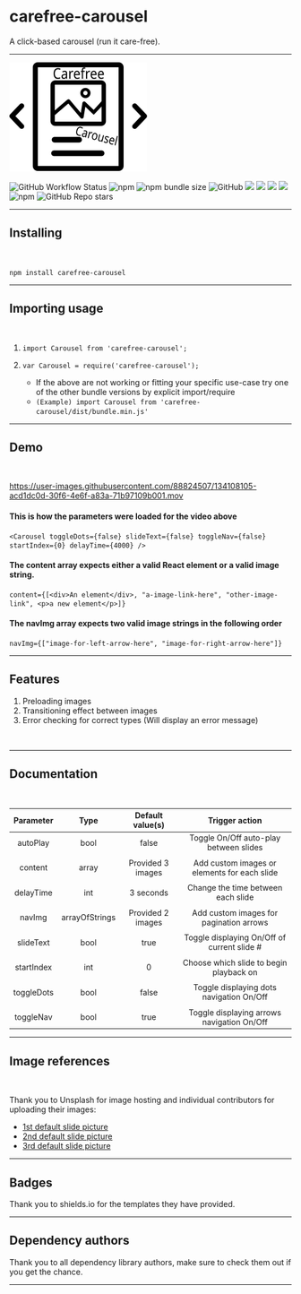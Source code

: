 # carefree-carousel

A click-based carousel (run it care-free).

---
![](./assets/carousel.svg)

![GitHub Workflow Status](https://img.shields.io/github/workflow/status/eno-d/carefree-carousel/Publish%20to%20npm?style=for-the-badge)
![npm](https://img.shields.io/npm/v/carefree-carousel?label=Latest&style=for-the-badge)
![npm bundle size](https://img.shields.io/bundlephobia/min/carefree-carousel?label=Size&style=for-the-badge)
![GitHub](https://img.shields.io/github/license/eno-d/carefree-carousel?style=for-the-badge)
![](https://img.shields.io/github/package-json/dependency-version/eno-d/carefree-carousel/react-dom?style=for-the-badge&label=Need:%20React-dom)
![](https://img.shields.io/github/package-json/dependency-version/eno-d/carefree-carousel/react?style=for-the-badge&label=Need:%20React)
![](https://img.shields.io/github/package-json/dependency-version/eno-d/carefree-carousel/react-use-images?style=for-the-badge&label=Need:%20React-use-images)
![](https://img.shields.io/github/package-json/dependency-version/eno-d/carefree-carousel/prop-types?style=for-the-badge&label=Need:%20prop-types)
![npm](https://img.shields.io/npm/dw/carefree-carousel?label=Downloads&style=for-the-badge)
![GitHub Repo stars](https://img.shields.io/github/stars/eno-d/carefree-carousel?style=social)

---

## Installing

<br/>

``` npm install carefree-carousel ```

---

## Importing usage

<br/>

1. ``` import Carousel from 'carefree-carousel'; ```

2. ``` var Carousel = require('carefree-carousel'); ```

    * If the above are not working or fitting your specific use-case try one of the other bundle versions by explicit import/require 
    - ``` (Example) import Carousel from 'carefree-carousel/dist/bundle.min.js' ```

---

## Demo

<br/>

https://user-images.githubusercontent.com/88824507/134108105-acd1dc0d-30f6-4e6f-a83a-71b97109b001.mov

#### This is how the parameters were loaded for the video above
```
<Carousel toggleDots={false} slideText={false} toggleNav={false} startIndex={0} delayTime={4000} />

```
#### The content array expects either a valid React element or a valid image string.
```
content={[<div>An element</div>, "a-image-link-here", "other-image-link", <p>a new element</p>]}
```
#### The navImg array expects two valid image strings in the following order 
```
navImg={["image-for-left-arrow-here", "image-for-right-arrow-here"]}
```

---

## Features

1) Preloading images
2) Transitioning effect between images
3) Error checking for correct types (Will display an error message)

<br/>

---

## Documentation

<br/>

| Parameter 	| Type 	| Default value(s)      | Trigger action         
|:------------:	|:-----:|:------------------:|:------------------------:
| autoPlay      | bool 	| false	             | Toggle On/Off auto-play between slides
|               |       |                    |                        
| content       | array | Provided 3 images  | Add custom images or elements for each slide
|               |       |                    |  
| delayTime     | int 	| 3 seconds          | Change the time between each slide 
|               |       |                    | 
| navImg        | arrayOfStrings | Provided 2 images  | Add custom images for pagination arrows 
|               |       |                    | 
| slideText     | bool  | true              | Toggle displaying On/Off of current slide # 
|               |       |                    | 
| startIndex    | int   | 0                  | Choose which slide to begin playback on  
|               |       |                    | 
| toggleDots    | bool  | false              | Toggle displaying dots navigation On/Off 
|               |       |                    | 
| toggleNav     | bool  | true               | Toggle displaying arrows navigation On/Off

---

## Image references

<br/>

Thank you to Unsplash for image hosting and individual contributors for uploading their images:

* [1st default slide picture](https://unsplash.com/@corey_lyfe)
* [2nd default slide picture](https://unsplash.com/@reallynattu)
* [3rd default slide picture](https://unsplash.com/@rpnickson)

---

## Badges

Thank you to shields.io for the templates they have provided.

---

## Dependency authors

Thank you to all dependency library authors, make sure to check them out if you get the chance.

---
